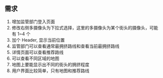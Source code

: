 ## 需求

1. 增加监管部门登入页面
2. 修改右侧多摄像头为下拉式选择，这里的多摄像头为某个街头的摄像头，可能有 1~4 个
3. 加个 Header, 显示当前位置
4. 监管部门可以查看通常最拥挤路线和查看当前最拥挤路线
5. 详情页面可以查看推荐路线
6. 可以查看不同区域的地图
7. 地图上要能显示出不同的街头的拥挤程度
8. 用户界面比较简单，只有地图和推荐路线

